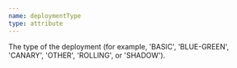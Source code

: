 ```yaml
---
name: deploymentType
type: attribute
---
```


The type of the deployment (for example, 'BASIC', 'BLUE-GREEN', 'CANARY', 'OTHER', 'ROLLING', or 'SHADOW').